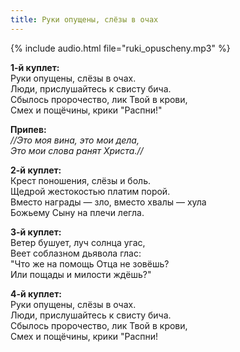 ```yaml
---
title: Руки опущены, слёзы в очах
---
```

{% include audio.html file="ruki_opuscheny.mp3" %}

**1-й куплет:**  
Руки опущены, слёзы в очах.  
Люди, прислушайтесь к свисту бича.  
Сбылось пророчество, лик Твой в крови,  
Смех и пощёчины, крики "Распни!"

**Припев:**  
_//Это моя вина, это мои дела,  
Это мои слова ранят Христа.//_

**2-й куплет:**  
Крест поношения, слёзы и боль.  
Щедрой жестокостью платим порой.  
Вместо награды — зло, вместо хвалы — хула  
Божьему Сыну на плечи легла.

**3-й куплет:**  
Ветер бушует, луч солнца угас,  
Веет соблазном дьявола глас:  
"Что же на помощь Отца не зовёшь?  
Или пощады и милости ждёшь?"

**4-й куплет:**  
Руки опущены, слёзы в очах.  
Люди, прислушайтесь к свисту бича.  
Сбылось пророчество, лик Твой в крови,  
Смех и пощёчины, крики "Распни!
